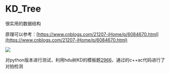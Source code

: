 # KD_Tree
很实用的数据结构

原理可以参考：[https://www.cnblogs.com/21207-iHome/p/6084670.html](https://www.cnblogs.com/21207-iHome/p/6084670.html)

![](https://images2015.cnblogs.com/blog/890966/201611/890966-20161123134503362-571302342.png)

对python版本进行测试，利用hdu树KD的模板题[2966](http://acm.hdu.edu.cn/status.php)，通过的c++ac代码进行了对拍检测
